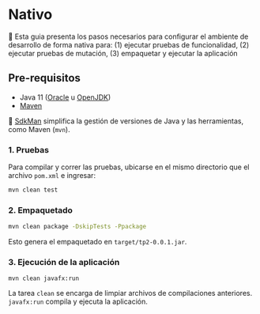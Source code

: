 # Nativo

:dart: Esta guia presenta los pasos necesarios para configurar el ambiente de desarrollo de forma nativa para: (1) ejecutar pruebas de funcionalidad, (2) ejecutar pruebas de mutación, (3) empaquetar y ejecutar la aplicación

## Pre-requisitos

- Java 11 ([Oracle](https://www.oracle.com/java/technologies/javase-jdk11-downloads.html) u [OpenJDK](https://openjdk.java.net/install/))
- [Maven](https://maven.apache.org/)

:high_brightness: [SdkMan](https://sdkman.io/) simplifica la gestión de versiones de Java y las herramientas, como Maven (`mvn`).

### 1. Pruebas

Para compilar y correr las pruebas, ubicarse en el mismo directorio que el archivo `pom.xml` e ingresar:

```bash
mvn clean test
```

### 2. Empaquetado

```bash
mvn clean package -DskipTests -Ppackage
```

Esto genera el empaquetado en `target/tp2-0.0.1.jar`.

### 3. Ejecución de la aplicación

```shell script
mvn clean javafx:run
```

La tarea `clean` se encarga de limpiar archivos de compilaciones anteriores. `javafx:run` compila y ejecuta la aplicación.

